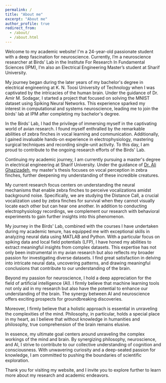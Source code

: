 ```yaml
---
permalink: /
title: "About me"
excerpt: "About me"
author_profile: true
redirect_from: 
  - /about/
  - /about.html
---
```


Welcome to my academic website! I'm a 24-year-old passionate student with a deep fascination for neuroscience. Currently, I’m a neuroscience researcher at Birds’ Lab in the Institute For Research In Fundamental Sciences (IPM), I’m also an Electrical Engineering Master’s student at Sharif University.

My journey began during the later years of my bachelor's degree in electrical engineering at K. N. Toosi University of Technology when I was captivated by the intricacies of the human brain. Under the guidance of Dr. Amir M. Sodagar, I started a project that focused on solving the MNIST dataset using Spiking Neural Networks. This experience sparked my interest in computational and systems neuroscience, leading me to join the birds' lab at IPM after completing my bachelor's degree.

In the Birds' Lab, I had the privilege of immersing myself in the captivating world of avian research. I found myself enthralled by the remarkable abilities of zebra finches in vocal learning and communication. Additionally, I gained invaluable hands-on experience in electrophysiology, mastering surgical techniques and recording single-unit activity. To this day, I am proud to contribute to the ongoing research efforts of the Birds' Lab.

Continuing my academic journey, I am currently pursuing a master's degree in electrical engineering at Sharif University. Under the guidance of [Dr. Ali Ghazizadeh](https://www.ghazizadehlab.org/), my master's thesis focuses on vocal perception in zebra finches, further deepening my understanding of these incredible creatures.

My current research focus centers on understanding the neural mechanisms that enable zebra finches to perceive vocalizations amidst background noise. Specifically, we are studying the Distance Call, a crucial vocalization used by zebra finches for survival when they cannot visually locate each other but can hear one another. In addition to conducting electrophysiology recordings, we complement our research with behavioral experiments to gain further insights into this phenomenon.

My journey in the Birds' Lab, combined with the courses I have undertaken during my academic tenure, has equipped me with exceptional skills in analyzing neural data using MATLAB and Python. With a particular focus on spiking data and local field potentials (LFP), I have honed my abilities to extract meaningful insights from complex datasets. This expertise has not only been instrumental in my avian research but also reflects my broader passion for investigating diverse datasets. I find great satisfaction in delving into intricate neural data, uncovering patterns, and drawing meaningful conclusions that contribute to our understanding of the brain.

Beyond my passion for neuroscience, I hold a deep appreciation for the field of artificial intelligence (AI). I firmly believe that machine learning tools not only aid in my research but also have the potential to enhance our understanding of the brain. The synergy between AI and neuroscience offers exciting prospects for groundbreaking discoveries.

Moreover, I firmly believe that a holistic approach is essential in unraveling the complexities of the mind. Philosophy, in particular, holds a special place in my heart, as I believe that without knowledge in humanities and philosophy, true comprehension of the brain remains elusive.

In essence, my ultimate goal centers around unraveling the complex workings of the mind and brain. By synergizing philosophy, neuroscience, and AI, I strive to contribute to our collective understanding of cognition and consciousness. With unwavering curiosity and a deep-seated passion for knowledge, I am committed to pushing the boundaries of scientific exploration.

Thank you for visiting my website, and I invite you to explore further to learn more about my research and academic endeavors.
